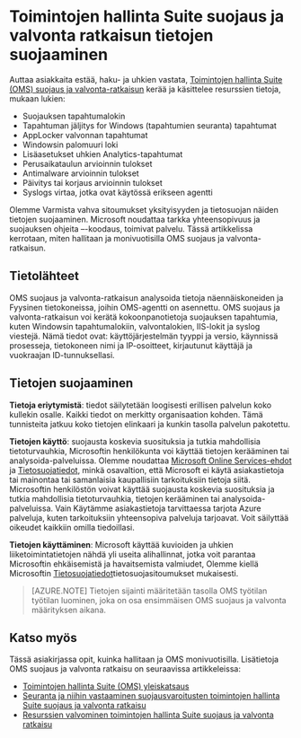 <properties
   pageTitle="Toimintojen hallinta Suite suojaus ja valvonta-ratkaisun tietojen suojauksen | Microsoft Azure"
   description="Tässä asiakirjassa kerrotaan, miten tiedot hallitaan ja toimintojen hallinta Suite suojaus ja valvonta-ratkaisun monivuotisilla."
   services="operations-management-suite"
   documentationCenter="na"
   authors="YuriDio"
   manager="swadhwa"
   editor=""/>

<tags
   ms.service="operations-management-suite"
   ms.devlang="na"
   ms.topic="hero-article"
   ms.tgt_pltfrm="na"
   ms.workload="na"
   ms.date="08/15/2016"
   ms.author="yurid"/>

# <a name="operations-management-suite-security-and-audit-solution-data-security"></a>Toimintojen hallinta Suite suojaus ja valvonta ratkaisun tietojen suojaaminen

Auttaa asiakkaita estää, haku- ja uhkien vastata, [Toimintojen hallinta Suite (OMS) suojaus ja valvonta-ratkaisun](operations-management-suite-overview.md) kerää ja käsittelee resurssien tietoja, mukaan lukien:

- Suojauksen tapahtumalokin
- Tapahtuman jäljitys for Windows (tapahtumien seuranta) tapahtumat
- AppLocker valvonnan tapahtumat
- Windowsin palomuuri loki
- Lisäasetukset uhkien Analytics-tapahtumat
- Perusaikataulun arvioinnin tulokset
- Antimalware arvioinnin tulokset
- Päivitys tai korjaus arvioinnin tulokset
- Syslogs virtaa, jotka ovat käytössä erikseen agentti

Olemme Varmista vahva sitoumukset yksityisyyden ja tietosuojan näiden tietojen suojaaminen. Microsoft noudattaa tarkka yhteensopivuus ja suojauksen ohjeita –-koodaus, toimivat palvelu.
Tässä artikkelissa kerrotaan, miten hallitaan ja monivuotisilla OMS suojaus ja valvonta-ratkaisun.

## <a name="data-sources"></a>Tietolähteet

OMS suojaus ja valvonta-ratkaisun analysoida tietoja näennäiskoneiden ja Fyysinen tietokoneissa, joihin OMS-agentti on asennettu. OMS suojaus ja valvonta-ratkaisun voi kerätä kokoonpanotietoja suojauksen tapahtumia, kuten Windowsin tapahtumalokiin, valvontalokien, IIS-lokit ja syslog viestejä. Nämä tiedot ovat: käyttöjärjestelmän tyyppi ja versio, käynnissä prosesseja, tietokoneen nimi ja IP-osoitteet, kirjautunut käyttäjä ja vuokraajan ID-tunnuksellasi.  

## <a name="data-protection"></a>Tietojen suojaaminen

**Tietoja eriytymistä**: tiedot säilytetään loogisesti erillisen palvelun koko kullekin osalle. Kaikki tiedot on merkitty organisaation kohden. Tämä tunnisteita jatkuu koko tietojen elinkaari ja kunkin tasolla palvelun pakotettu. 

**Tietojen käyttö**: suojausta koskevia suosituksia ja tutkia mahdollisia tietoturvauhkia, Microsoftin henkilökunta voi käyttää tietojen kerääminen tai analysoida-palveluissa. Olemme noudattaa [Microsoft Online Services-ehdot](http://www.microsoftvolumelicensing.com/DocumentSearch.aspx?Mode=3&DocumentTypeId=31) ja [Tietosuojatiedot](https://www.microsoft.com/privacystatement/en-us/OnlineServices/Default.aspx), minkä osavaltion, että Microsoft ei käytä asiakastietoja tai mainontaa tai samanlaisia kaupallisiin tarkoituksiin tietoja siitä. Microsoftin henkilöstön voivat käyttää suojausta koskevia suosituksia ja tutkia mahdollisia tietoturvauhkia, tietojen kerääminen tai analysoida-palveluissa. Vain Käytämme asiakastietoja tarvittaessa tarjota Azure palveluja, kuten tarkoituksiin yhteensopiva palveluja tarjoavat. Voit säilyttää oikeudet kaikkiin omilla tiedoillasi.

**Tietojen käyttäminen**: Microsoft käyttää kuvioiden ja uhkien liiketoimintatietojen nähdä yli useita alihallinnat, jotka voit parantaa Microsoftin ehkäisemistä ja havaitsemista valmiudet, Olemme kiellä Microsoftin [Tietosuojatiedot](https://www.microsoft.com/privacystatement/en-us/OnlineServices/Default.aspx)tietosuojasitoumukset mukaisesti.

> [AZURE.NOTE] Tietojen sijainti määritetään tasolla OMS työtilan työtilan luominen, joka on osa ensimmäisen OMS suojaus ja valvonta määrityksen aikana.

## <a name="see-also"></a>Katso myös

Tässä asiakirjassa opit, kuinka hallitaan ja OMS monivuotisilla. Lisätietoja OMS suojaus ja valvonta ratkaisu on seuraavissa artikkeleissa:

- [Toimintojen hallinta Suite (OMS) yleiskatsaus](operations-management-suite-overview.md)
- [Seuranta ja niihin vastaaminen suojausvaroitusten toimintojen hallinta Suite suojaus ja valvonta ratkaisu](oms-security-responding-alerts.md)
- [Resurssien valvominen toimintojen hallinta Suite suojaus ja valvonta ratkaisu](oms-security-monitoring-resources.md)

